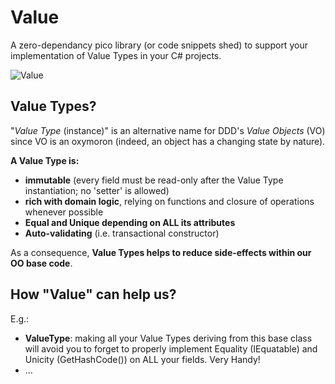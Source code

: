# Value

A zero-dependancy pico library (or code snippets shed) to support your implementation of Value Types in your C# projects.

![Value](https://github.com/tpierrain/Value/blob/master/Value-small.jpg?raw=true)

## Value Types?
"*Value Type* (instance)" is an alternative name for DDD's *Value Objects* (VO) since VO is an oxymoron (indeed, an object has a changing state by nature). 

__A Value Type is:__
 - __immutable__ (every field must be read-only after the Value Type instantiation; no 'setter' is allowed)
 - __rich with domain logic__, relying on functions and closure of operations whenever possible
 - __Equal and Unique depending on ALL its attributes__
 - __Auto-validating__ (i.e. transactional constructor)

 As a consequence, __Value Types helps to reduce side-effects within our OO base code__.


## How "Value" can help us?

E.g.: 

 - __ValueType<T>__: making all your Value Types deriving from this base class will avoid you to forget to properly implement Equality (IEquatable) and Unicity (GetHashCode()) on ALL your fields. Very Handy!
 - ...
 
 